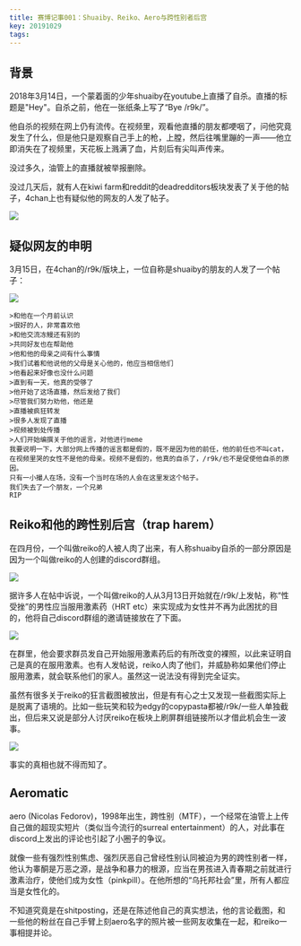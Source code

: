 ```yaml
---
title: 赛博记事001：Shuaiby、Reiko、Aero与跨性别者后宫
key: 20191029
tags: 
---
```


## 背景

2018年3月14日，一个蒙着面的少年shuaiby在youtube上直播了自杀。直播的标题是"Hey"。自杀之前，他在一张纸条上写了“Bye /r9k/”。

他自杀的视频在网上仍有流传。在视频里，观看他直播的朋友都哽咽了，问他究竟发生了什么，但是他只是观察自己手上的枪，上膛，然后往嘴里蹦的一声——他立即消失在了视频里，天花板上溅满了血，片刻后有尖叫声传来。

没过多久，油管上的直播就被举报删除。

没过几天后，就有人在kiwi farm和reddit的deadredditors板块发表了关于他的帖子，4chan上也有疑似他的网友的人发了帖子。

![](https://cdn.discordapp.com/attachments/447635828496138241/594650450267996182/p55215429.png)

<!--more-->

## 疑似网友的申明

3月15日，在4chan的/r9k/版块上，一位自称是shuaiby的朋友的人发了一个帖子：

![](https://cdn.discordapp.com/attachments/447635828496138241/594650578882396160/p55215624.png)

```
>和他在一个月前认识
>很好的人，非常喜欢他
>和他交流冻鳗还有别的
>共同好友也在帮助他
>他和他的母亲之间有什么事情
>我们试着和他说他的父母是关心他的，他应当相信他们
>他看起来好像也没什么问题
>直到有一天，他真的受够了
>他开始了这场直播，然后发给了我们
>尽管我们努力劝他，他还是
>直播被疯狂转发
>很多人发现了直播
>视频被到处传播
>人们开始编撰关于他的谣言，对他进行meme
我要说明一下，大部分网上传播的谣言都是假的，既不是因为他的前任，他的前任也不叫cat，在视频里哭的女性不是他的母亲。视频不是假的，他真的自杀了，/r9k/也不是促使他自杀的原因。
只有一小撮人在场，没有一个当时在场的人会在这里发这个帖子。
我们失去了一个朋友，一个兄弟
RIP
```

## Reiko和他的跨性别后宫（trap harem）

在四月份，一个叫做reiko的人被人肉了出来，有人称shuaiby自杀的一部分原因是因为一个叫做reiko的人创建的discord群组。

![](https://cdn.discordapp.com/attachments/447635828496138241/594650951084670997/p55216574.png)

据许多人在帖中诉说，一个叫做reiko的人从3月13日开始就在/r9k/上发帖，称“性受挫”的男性应当服用激素药（HRT etc）来实现成为女性并不再为此困扰的目的，他将自己discord群组的邀请链接放在了下面。

![](https://cdn.discordapp.com/attachments/447635828496138241/594651106353872896/p55216929.png)

在群里，他会要求群员发自己开始服用激素药后的有所改变的裸照，以此来证明自己是真的在服用激素。也有人发帖说，reiko人肉了他们，并威胁称如果他们停止服用激素，就会联系他们的家人。虽然这一说法没有得到完全证实。

虽然有很多关于reiko的狂言截图被放出，但是有有心之士又发现一些截图实际上是脱离了语境的。比如一些玩笑和较为edgy的copypasta都被/r9k/一些人单独截出，但后来又说是部分人讨厌reiko在板块上刷屏群组链接所以才借此机会生一波事。

![](https://cdn.discordapp.com/attachments/447635828496138241/594651208745091083/p55217280.png)

事实的真相也就不得而知了。

## Aeromatic

aero (Nicolas Fedorov)，1998年出生，跨性别（MTF），一个经常在油管上上传自己做的超现实短片（类似当今流行的surreal entertainment）的人，对此事在discord上发出的评论也引起了小圈子的争议。

就像一些有强烈性别焦虑、强烈厌恶自己曾经性别认同被迫为男的跨性别者一样，他认为睾酮是万恶之源，是战争和暴力的根源，应当在男孩进入青春期之前就进行激素治疗，使他们成为女性（pinkpill）。在他所想的“乌托邦社会”里，所有人都应当是女性化的。

不知道究竟是在shitposting，还是在陈述他自己的真实想法，他的言论截图，和一些他的粉丝在自己手臂上刻aero名字的照片被一些网友收集在一起，和reiko一事相提并论。


